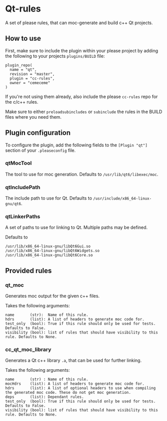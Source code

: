 # Qt-rules
A set of please rules, that can moc-generate and build c++ Qt projects.

## How to use

First, make sure to include the plugin within your please project by adding the following to your projects `plugins/BUILD` file:
```
plugin_repo(
  name = "qt",
  revision = "master",
  plugin = "cc-rules",
  owner = "cemeceme"
)
```

If you're not using them already, also include the please `cc-rules` repo for the c/c++ rules.

Make sure to either `preloadsubincludes` or `subinclude` the rules in the BUILD files where you need them.

## Plugin configuration
To configure the plugin, add the following fields to the `[Plugin "qt"]` section of your `.pleaseconfig` file.

### qtMocTool
The tool to use for moc generation.
Defaults to `/usr/lib/qt6/libexec/moc`.

### qtIncludePath
The include path to use for Qt.
Defaults to `/usr/include/x86_64-linux-gnu/qt6`.

### qtLinkerPaths
A set of paths to use for linking to Qt.
Multiple paths may be defined.

Defaults to
```
/usr/lib/x86_64-linux-gnu/libQt6Gui.so
/usr/lib/x86_64-linux-gnu/libQt6Widgets.so
/usr/lib/x86_64-linux-gnu/libQt6Core.so
```

## Provided rules

### qt_moc
Generates moc output for the given c++ files.

Takes the following arguments:
```
name       (str):  Name of this rule.
hdrs       (list): A list of headers to generate moc code for.
test_only  (bool): True if this rule should only be used for tests. Defaults to False.
visibility (bool): list of rules that should have visibility to this rule. Defaults to None.
```

### cc_qt_moc_library
Generates a Qt c++ library `.a`, that can be used for further linking.

Takes the following arguments:
```
name       (str) : Name of this rule.
mocHdrs    (list): A list of headers to generate moc code for.
hdrs       (list): A list of optional headers to use when compiling the generated moc code. These do not get moc generation.
deps       (list): Dependant rules.
test_only  (bool): True if this rule should only be used for tests. Defaults to False.
visibility (bool): list of rules that should have visibility to this rule. Defaults to None.
```